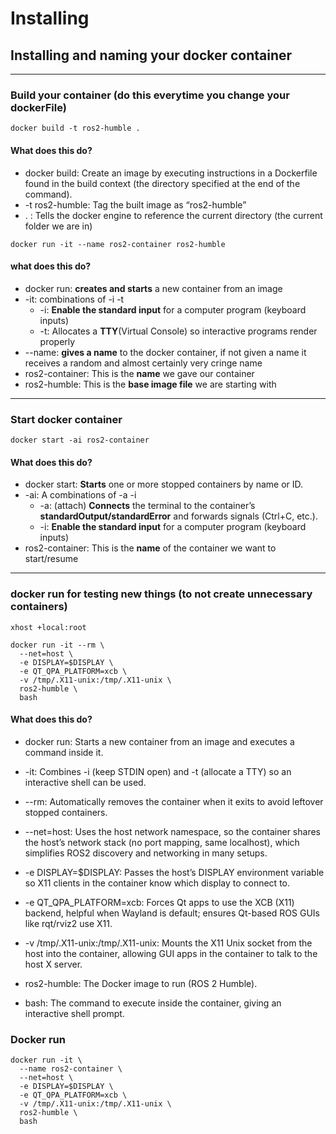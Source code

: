 # Installing

## Installing and naming your docker container
----
### Build your container (do this everytime you change your dockerFile)

```docker
docker build -t ros2-humble .
```
####  What does this do?
- docker build: Create an image by executing instructions in a Dockerfile found in the build context (the directory specified at the end of the command).
- -t ros2-humble: Tag the built image as “ros2-humble”
- . : Tells the docker engine to reference the current directory (the current folder we are in)

```docker
docker run -it --name ros2-container ros2-humble
```
####  what does this do?
- docker run: **creates and starts** a new container from an image
- -it: combinations of -i -t 
  - -i: **Enable the standard input** for a computer program (keyboard inputs) 
  - -t: Allocates a **TTY**(Virtual Console) so interactive programs render properly
- --name: **gives a name** to the docker container, if not given a name it receives a random and almost certainly very cringe name
- ros2-container: This is the **name** we gave our container
- ros2-humble: This is the **base image file** we are starting with

----

### Start docker container

```docker
docker start -ai ros2-container
```
####  What does this do?
- docker start: **Starts** one or more stopped containers by name or ID.
- -ai: A combinations of -a -i
  - -a: (attach) **Connects** the terminal to the container’s **standardOutput/standardError** and forwards signals (Ctrl+C, etc.).
  - -i: **Enable the standard input** for a computer program (keyboard inputs) 
- ros2-container: This is the **name** of the container we want to start/resume

---

### docker run for testing new things (to not create unnecessary containers)

```
xhost +local:root

docker run -it --rm \
  --net=host \
  -e DISPLAY=$DISPLAY \
  -e QT_QPA_PLATFORM=xcb \
  -v /tmp/.X11-unix:/tmp/.X11-unix \
  ros2-humble \
  bash
```


####  What does this do?

- docker run: Starts a new container from an image and executes a command inside it.

- -it: Combines -i (keep STDIN open) and -t (allocate a TTY) so an interactive shell can be used.

- --rm: Automatically removes the container when it exits to avoid leftover stopped containers.

- --net=host: Uses the host network namespace, so the container shares the host’s network stack (no port mapping, same localhost), which simplifies ROS2 discovery and networking in many setups.

- -e DISPLAY=$DISPLAY: Passes the host’s DISPLAY environment variable so X11 clients in the container know which display to connect to.

- -e QT_QPA_PLATFORM=xcb: Forces Qt apps to use the XCB (X11) backend, helpful when Wayland is default; ensures Qt-based ROS GUIs like rqt/rviz2 use X11.

- -v /tmp/.X11-unix:/tmp/.X11-unix: Mounts the X11 Unix socket from the host into the container, allowing GUI apps in the container to talk to the host X server.

- ros2-humble: The Docker image to run (ROS 2 Humble).

- bash: The command to execute inside the container, giving an interactive shell prompt.


### Docker run
```
docker run -it \
  --name ros2-container \
  --net=host \
  -e DISPLAY=$DISPLAY \
  -e QT_QPA_PLATFORM=xcb \
  -v /tmp/.X11-unix:/tmp/.X11-unix \
  ros2-humble \
  bash
```
